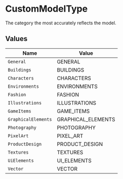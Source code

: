 # CustomModelType

The category the most accurately reflects the model.


## Values

| Name                | Value               |
| ------------------- | ------------------- |
| `General`           | GENERAL             |
| `Buildings`         | BUILDINGS           |
| `Characters`        | CHARACTERS          |
| `Environments`      | ENVIRONMENTS        |
| `Fashion`           | FASHION             |
| `Illustrations`     | ILLUSTRATIONS       |
| `GameItems`         | GAME_ITEMS          |
| `GraphicalElements` | GRAPHICAL_ELEMENTS  |
| `Photography`       | PHOTOGRAPHY         |
| `PixelArt`          | PIXEL_ART           |
| `ProductDesign`     | PRODUCT_DESIGN      |
| `Textures`          | TEXTURES            |
| `UiElements`        | UI_ELEMENTS         |
| `Vector`            | VECTOR              |